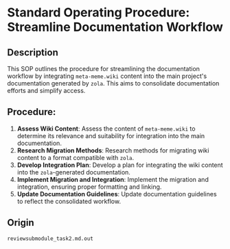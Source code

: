 # Standard Operating Procedure: Streamline Documentation Workflow

## Description
This SOP outlines the procedure for streamlining the documentation workflow by integrating `meta-meme.wiki` content into the main project's documentation generated by `zola`. This aims to consolidate documentation efforts and simplify access.

## Procedure:
1.  **Assess Wiki Content**: Assess the content of `meta-meme.wiki` to determine its relevance and suitability for integration into the main documentation.
2.  **Research Migration Methods**: Research methods for migrating wiki content to a format compatible with `zola`.
3.  **Develop Integration Plan**: Develop a plan for integrating the wiki content into the `zola`-generated documentation.
4.  **Implement Migration and Integration**: Implement the migration and integration, ensuring proper formatting and linking.
5.  **Update Documentation Guidelines**: Update documentation guidelines to reflect the consolidated workflow.

## Origin
`reviewsubmodule_task2.md.out`